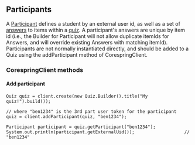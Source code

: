 ## Participants

A [Participant](/src/main/java/org/corespring/resource/question/Participant.java) defines a student by an external user
id, as well as a set of [answers](/doc/resources/answers.md) to items within a [quiz](/doc/resources/quizzes.md). A
participant's answers are unique by item id (i.e., the Builder for Participant will not allow duplicate itemIds for
Answers, and will override existing Answers with matching itemId). Participants are not normally instantiated directly,
and should be added to a Quiz using the addParticipant method of CorespringClient.

### CorespringClient methods

#### Add participant

    Quiz quiz = client.create(new Quiz.Builder().title("My quiz!").build());

    // where "ben1234" is the 3rd part user token for the participant
    quiz = client.addParticipant(quiz, "ben1234");

    Participant participant = quiz.getParticipant("ben1234");
    System.out.println(participant.getExternalUid());                   // "ben1234"
